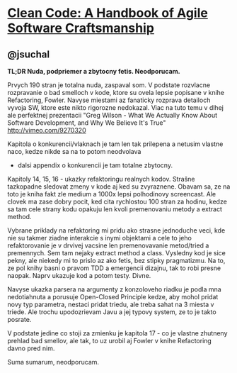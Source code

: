 [Clean Code: A Handbook of Agile Software Craftsmanship](http://www.amazon.com/Clean-Code-Handbook-Software-Craftsmanship/dp/0132350882?tag=rubyslava-20)
=========================================================================================================================================

@jsuchal
--------

**TL;DR Nuda, podpriemer a zbytocny fetis. Neodporucam.**

Prvych 190 stran je totalna nuda, zaspaval som. V podstate rozvlacne rozpravanie o bad smelloch v kode, ktore su ovela
 lepsie popisane v knihe Refactoring, Fowler. Navyse miestami az fanaticky rozprava detailoch vyvoja SW, ktore este nikto
 rigorozne nedokazal. Viac na tuto temu v dlhej ale perfektnej prezentacii "Greg Wilson - What We Actually Know About
 Software Development, and Why We Believe It's True" http://vimeo.com/9270320

Kapitola o konkurencii/vlaknach je tam len tak prilepena a netusim vlastne naco, kedze nikde sa na to potom neodvolava
 + dalsi appendix o konkurencii je tam totalne zbytocny.

Kapitoly 14, 15, 16 - ukazky refaktoringu realnych kodov. Strašne tazkopadne sledovat zmeny v kode aj ked su zvyraznene.
 Obavam sa, ze na toto je kniha fakt zle medium a 1000x lepsi polhodinovy screencast. Ale clovek ma zase dobry pocit,
 ked cita rychlostou 100 stran za hodinu, kedze sa tam cele strany kodu opakuju len kvoli premenovaniu metody a extract
 method.

Vybrane priklady na refaktoring mi pridu ako strasne jednoduche veci, kde nie su takmer ziadne interakcie s inymi
 objektami a cele to jeho refaktorovanie je v drvivej vacsine len premenovavanie metod/tried a premennych. Sem tam
 nejaky extract method a class. Vysledny kod je sice pekny, ale niekedy mi to prislo az ako fetis, bez stipky pragmatizmu.
 Na to, ze pol knihy basni o pravom TDD a emergencii dizajnu, tak to robi presne naopak. Naprv ukazuje kod a potom testy.
 Divne.

Navyse ukazka parsera na argumenty z konzoloveho riadku je podla mna nedotiahnuta a porusuje Open-Closed Principle kedze,
 aby mohol pridat novy typ parametra, nestaci pridat triedu, ale treba sahat na 3 miesta v triede. Ale trochu upodozrievam
 Javu a jej typovy system, ze to je takto posrate.

V podstate jedine co stoji za zmienku je kapitola 17 - co je vlastne zhutneny prehlad bad smellov, ale tak, to uz urobil
aj Fowler v knihe Refactoring davno pred nim.

Suma sumarum, neodporucam.